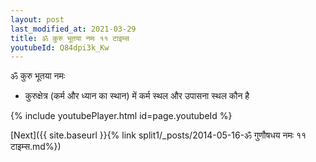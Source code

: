 ```yaml
---
layout: post
last_modified_at: 2021-03-29
title: ॐ कुरु भूतया नमः ११ टाइम्स
youtubeId: Q84dpi3k_Kw
---
```

 
 
 ॐ कुरु भूतया नमः  
 
 -  कुरुक्षेत्र (कर्म और ध्यान का स्थान) में कर्म स्थल और उपासना स्थल कौन है 
 
  
 
  
 
 
 
 
 
 


{% include youtubePlayer.html id=page.youtubeId %}
 
[Next]({{ site.baseurl }}{% link  split1/_posts/2014-05-16-ॐ गुणौषधय नमः ११ टाइम्स.md%})
 
